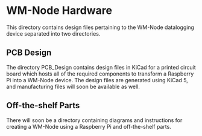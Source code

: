 # WM-Node Hardware

This directory contains design files pertaining to the WM-Node datalogging device separated into two directories.

## PCB Design
The directory PCB_Design contains design files in KiCad for a printed circuit board which hosts all of the required components to transform a Raspberry Pi into a WM-Node device. The design files are generated using KiCad 5, and manufacturing files will soon be available as well.

## Off-the-shelf Parts
There will soon be a directory containing diagrams and instructions for creating a WM-Node using a Raspberry Pi and off-the-shelf parts.
